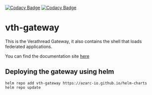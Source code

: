 [![Codacy Badge](https://app.codacy.com/project/badge/Grade/2d2a894e22af4ee9b3e40fc74d5202ff)](https://app.codacy.com?utm_source=gh&utm_medium=referral&utm_content=&utm_campaign=Badge_grade)
[![Codacy Badge](https://app.codacy.com/project/badge/Coverage/2d2a894e22af4ee9b3e40fc74d5202ff)](https://app.codacy.com?utm_source=gh&utm_medium=referral&utm_content=&utm_campaign=Badge_coverage)

# vth-gateway

This is the Verathread Gateway, it also contains the shell that loads federated applications.

You can find the documentation site [here](https://gateway-docs.cloud.azarc.dev/)

## Deploying the gateway using helm

```shell
helm repo add vth-gateway https://azarc-io.github.io/helm-charts
helm repo update
```
